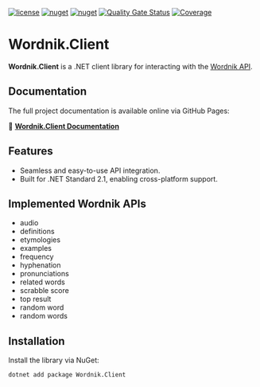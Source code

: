 ﻿[![license](https://img.shields.io/github/license/artyprof/Wordnik.Client?color=blue&label=license&logo=Github&style=flat-square)](https://github.com/artyprof/Wordnik.Client)
[![nuget](https://img.shields.io/nuget/v/Wordnik.Client?label=version&logo=NuGet&style=flat-square)](https://www.nuget.org/packages/Wordnik.Client)
[![nuget](https://img.shields.io/nuget/dt/Wordnik.Client?color=blue&label=downloads&logo=NuGet&style=flat-square)](https://www.nuget.org/packages/Wordnik.Client)
[![Quality Gate Status](https://sonarcloud.io/api/project_badges/measure?project=ArtyProf_Wordnik.Client&metric=alert_status)](https://sonarcloud.io/summary/overall?id=ArtyProf_Wordnik.Client)
[![Coverage](https://sonarcloud.io/api/project_badges/measure?project=ArtyProf_Wordnik.Client&metric=coverage)](https://sonarcloud.io/summary/overall?id=ArtyProf_Wordnik.Client)

# Wordnik.Client

**Wordnik.Client** is a .NET client library for interacting with the [Wordnik API](https://wordnik.com/).

## Documentation

The full project documentation is available online via GitHub Pages:

🔗 **[Wordnik.Client Documentation](https://artyprof.github.io/Wordnik.Client/)**

## Features

- Seamless and easy-to-use API integration.
- Built for .NET Standard 2.1, enabling cross-platform support.

## Implemented Wordnik APIs

- audio
- definitions
- etymologies
- examples
- frequency
- hyphenation
- pronunciations
- related words
- scrabble score
- top result
- random word
- random words

## Installation

Install the library via NuGet:

```bash
dotnet add package Wordnik.Client